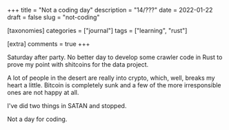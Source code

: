 +++
title = "Not a coding day"
description = "14/???"
date = 2022-01-22
draft = false
slug = "not-coding"

[taxonomies]
categories = ["journal"]
tags = ["learning", "rust"]

[extra]
comments = true
+++

Saturday after party. No better day to develop some crawler code in Rust to prove my point with shitcoins for the data project.

A lot of people in the desert are really into crypto, which, well, breaks my heart a little. Bitcoin is completely sunk and a few of the more irresponsible ones are not happy at all.

I've did two things in SATAN and stopped.

Not a day for coding.
